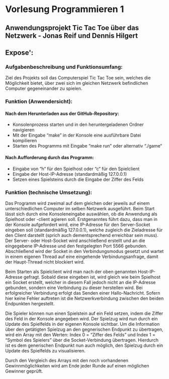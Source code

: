 # Vorlesung Programmieren 1
## Anwendungsprojekt Tic Tac Toe über das Netzwerk - Jonas Reif und Dennis Hilgert

## Expose':

### Aufgabenbeschreibung und Funktionsumfang:
Ziel des Projekts soll das Computerspiel Tic Tac Toe sein, welches die Möglichkeit bietet, über zwei sich im gleichen Netzwerk befindlichen Computer gegeneinander zu spielen. 

### Funktion (Anwendersicht):
#### Nach dem Herunterladen aus der GitHub-Repository:
- Konsolenprozess starten und in den heruntergeladenen Ordner navigieren
- Mit der Eingabe “make” in der Konsole eine ausführbare Datei kompilieren
- Starten des Programms mit Eingabe “make run” oder alternativ “./game“

#### Nach Aufforderung durch das Programm: 
- Eingabe von “h“ für den Spielhost oder “c“ für den Spielclient
- Eingabe der Host-IP-Adresse (standardmäßig 127.0.0.1)
- Setzen eines Spielsteins durch die Eingabe der Ziffer des Felds

### Funktion (technische Umsetzung):
Das Programm wird zweimal auf dem gleichen oder jeweils auf einem unterschiedlichen Computer im selben Netzwerk ausgeführt. Beim Start lässt sich durch eine Konsoleneingabe auswählen, ob die Anwendung als Spielhost oder -client agieren soll. Erstgenanntes führt dazu, dass man in der Konsole aufgefordert wird, eine IP-Adresse für den Server-Socket eingeben soll (standardmäßig 127.0.0.1), welche zugleich die Zieladresse für den Client darstellt (sprich auch dementsprechend erreichbar sein muss). Der Server- oder Host-Socket wird anschließend erstellt und an die eingegebene IP-Adresse und den festgelegten Port 5566 gebunden. Abschließend wird der Socket in den Verbindungsmodus gesetzt und wartet in einem eigenen Thread auf eine eingehende Verbindungsanfrage, damit der Haupt-Thread nicht blockiert wird.

Beim Starten als Spielclient wird man nach der oben genannten Host-IP-Adresse gefragt. Sobald diese eingeben ist, wird gleich wie beim Spielhost ein Socket erstellt, welcher in diesem Fall jedoch nicht an die IP-Adresse gebunden, sondern eine Verbindung zu dieser herstellen wird. Bei erfolgreicher Verbindung erfolgt das Senden einer Hallo-Nachricht. Sofern hier keine Fehler auftreten ist die Netzwerkverbindung zwischen den beiden Endpunkten hergestellt.

Die Spieler können nun einen Spielstein auf ein Feld setzen, indem die Ziffer des Feld in der Konsole angegeben wird. Der Spielzug wird nun durch ein Update des Spielfelds in der eigenen Konsole sichtbar. Um die Information über den getätigten Spielzug an den gegnerischen Endpunkt zu übertragen, wird ein Array mit den Werten: Index 0 = “Ziffer des Felds” und Index 1 = “Symbol des Spielers” über die Socket-Verbindung übertragen. Hierdurch ist es dem generischen Endpunkt nun auch möglich, den Spielzug durch ein Update des Spielfelds zu visualisieren.

Durch den Vergleich des Arrays mit den noch vorhandenen Gewinnmöglichkeiten wird am Ende jeder Runde auf einen möglichen Gewinner geprüft.